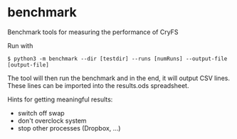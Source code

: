 # benchmark
Benchmark tools for measuring the performance of CryFS

Run with

    $ python3 -m benchmark --dir [testdir] --runs [numRuns] --output-file [output-file]

The tool will then run the benchmark and in the end, it will output CSV lines.
These lines can be imported into the results.ods spreadsheet.

Hints for getting meaningful results:
- switch off swap
- don't overclock system
- stop other processes (Dropbox, ...)
